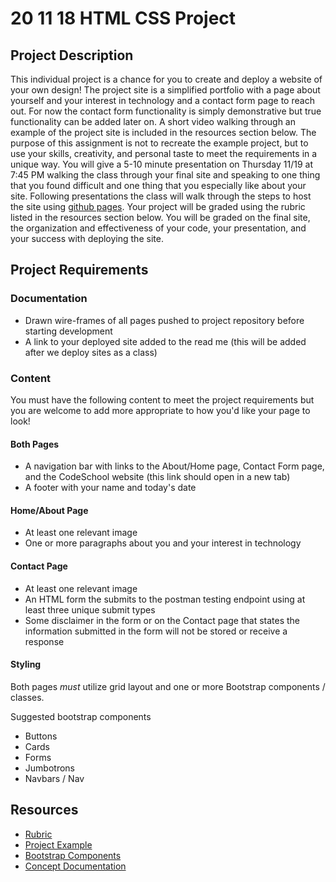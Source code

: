 # 20 11 18 HTML CSS Project

## Project Description
This individual project is a chance for you to create and deploy a website of your own design! The project site is a simplified portfolio with a page about yourself and your interest in technology and a contact form page to reach out. For now the contact form functionality is simply demonstrative but true functionality can be added later on. A short video walking through an example of the project site is included in the resources section below. The purpose of this assignment is not to recreate the example project, but to use your skills, creativity, and personal taste to meet the requirements in a unique way. You will give a 5-10 minute presentation on Thursday 11/19 at 7:45 PM walking the class through your final site and speaking to one thing that you found difficult and one thing that you especially like about your site. Following presentations the class will walk through the steps to host the site using [github pages](https://pages.github.com/). Your project will be graded using the rubric listed in the resources section below. You will be graded on the final site, the organization and effectiveness of your code, your presentation, and your success with deploying the site.

## Project Requirements
### Documentation
- Drawn wire-frames of all pages pushed to project repository before starting development
- A link to your deployed site added to the read me (this will be added after we deploy sites as a class) 

### Content
You must have the following content to meet the project requirements but you are welcome to add more appropriate to how you'd like your page to look!
#### Both Pages
- A navigation bar with links to the About/Home page, Contact Form page, and the CodeSchool website (this link should open in a new tab)
- A footer with your name and today's date
#### Home/About Page
- At least one relevant image
- One or more paragraphs about you and your interest in technology
#### Contact Page
- At least one relevant image
- An HTML form the submits to the postman testing endpoint using at least three unique submit types
- Some disclaimer in the form or on the Contact page that states the information submitted in the form will not be stored or receive a response
#### Styling
Both pages *must* utilize grid layout and one or more Bootstrap components / classes. 

Suggested bootstrap components
- Buttons
- Cards
- Forms
- Jumbotrons
- Navbars / Nav

## Resources
- [Rubric](https://docs.google.com/document/d/1wGDWz_JkXDsGvOjrfrUz6JEMQ1DNz60m9ssCePD6ZJc/edit?usp=sharing)
- [Project Example](https://youtu.be/fwX0jdbybKU)
- [Bootstrap Components](https://getbootstrap.com/docs/4.5/components)
- [Concept Documentation](https://github.com/cs-parttime-2020-fall/part-time-program-syllabus/blob/master/htmlCSS.md)


